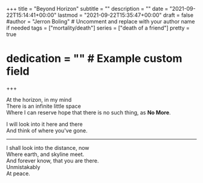 +++
title = "Beyond Horizon"
subtitle = ""
description = ""
date = "2021-09-22T15:14:41+00:00"
lastmod = "2021-09-22T15:35:47+00:00"
draft = false
#author = "Jerron Boling" # Uncomment and replace with your author name if needed
tags = ["mortality/death"]
series = ["death of a friend"]
pretty = true
# dedication = "" # Example custom field
+++

At the horizon, in my mind  
There is an infinite little space  
Where I can reserve hope that there is no such thing, as **No More**.  

I will look into it here and there  
And think of where you've gone.  

---  

I shall look into the distance, now  
Where earth, and skyline meet.   
And forever know, that you are there.   
Unmistakably   
At peace. 

